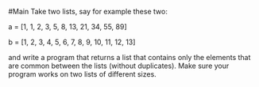 #Main
Take two lists, say for example these two:

  a = [1, 1, 2, 3, 5, 8, 13, 21, 34, 55, 89]
  
b = [1, 2, 3, 4, 5, 6, 7, 8, 9, 10, 11, 12, 13]

and write a program that returns a list that contains only the elements that are common between the lists
  (without duplicates). Make sure your program works on two lists of different sizes.